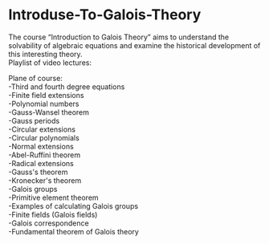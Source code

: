 # Introduse-To-Galois-Theory
The course “Introduction to Galois Theory” aims to understand the solvability of algebraic equations and examine the historical development of this interesting theory.
<br>Playlist of video lectures:
    
Plane of course:<br>
-Third and fourth degree equations<br>
-Finite field extensions<br>
-Polynomial numbers<br>
-Gauss-Wansel theorem<br>
-Gauss periods<br>
-Circular extensions<br>
-Circular polynomials<br>
    -Normal extensions<br>
    -Abel-Ruffini theorem<br>
      -Radical extensions<br>
    -Gauss's theorem<br>
    -Kronecker's theorem<br>
    -Galois groups<br>
    -Primitive element theorem<br>
    -Examples of calculating Galois groups<br>
    -Finite fields (Galois fields)<br>
    -Galois correspondence<br>
    -Fundamental theorem of Galois theory<br>

